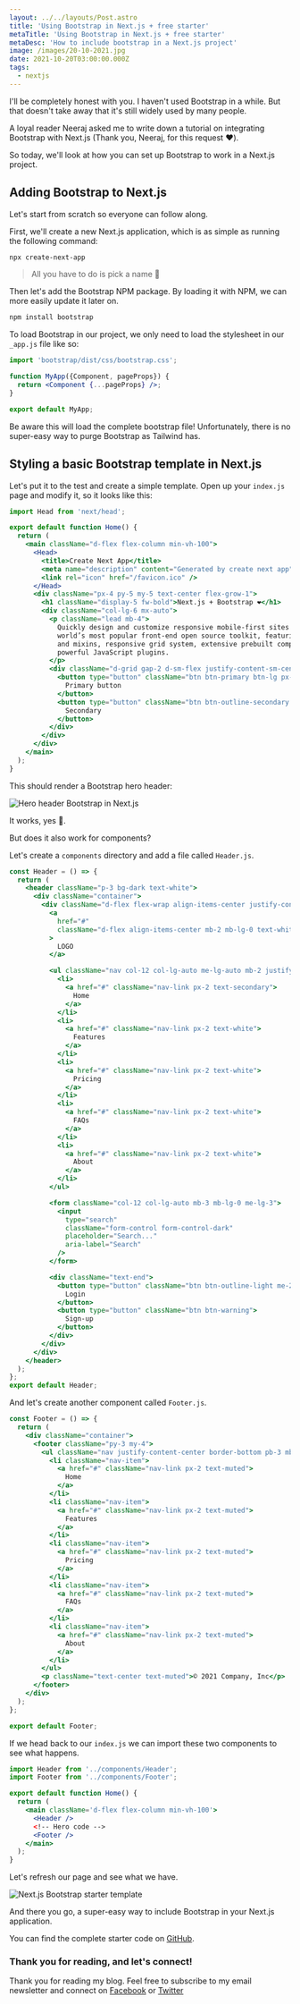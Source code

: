 ```yaml
---
layout: ../../layouts/Post.astro
title: 'Using Bootstrap in Next.js + free starter'
metaTitle: 'Using Bootstrap in Next.js + free starter'
metaDesc: 'How to include bootstrap in a Next.js project'
image: /images/20-10-2021.jpg
date: 2021-10-20T03:00:00.000Z
tags:
  - nextjs
---
```


I'll be completely honest with you. I haven't used Bootstrap in a while.
But that doesn't take away that it's still widely used by many people.

A loyal reader Neeraj asked me to write down a tutorial on integrating Bootstrap with Next.js (Thank you, Neeraj, for this request ❤️).

So today, we'll look at how you can set up Bootstrap to work in a Next.js project.

## Adding Bootstrap to Next.js

Let's start from scratch so everyone can follow along.

First, we'll create a new Next.js application, which is as simple as running the following command:

```bash
npx create-next-app
```

> All you have to do is pick a name 🥳

Then let's add the Bootstrap NPM package. By loading it with NPM, we can more easily update it later on.

```bash
npm install bootstrap
```

To load Bootstrap in our project, we only need to load the stylesheet in our `_app.js` file like so:

```jsx
import 'bootstrap/dist/css/bootstrap.css';

function MyApp({Component, pageProps}) {
  return <Component {...pageProps} />;
}

export default MyApp;
```

Be aware this will load the complete bootstrap file! Unfortunately, there is no super-easy way to purge Bootstrap as Tailwind has.

## Styling a basic Bootstrap template in Next.js

Let's put it to the test and create a simple template.
Open up your `index.js` page and modify it, so it looks like this:

```jsx
import Head from 'next/head';

export default function Home() {
  return (
    <main className="d-flex flex-column min-vh-100">
      <Head>
        <title>Create Next App</title>
        <meta name="description" content="Generated by create next app" />
        <link rel="icon" href="/favicon.ico" />
      </Head>
      <div className="px-4 py-5 my-5 text-center flex-grow-1">
        <h1 className="display-5 fw-bold">Next.js + Bootstrap ❤️</h1>
        <div className="col-lg-6 mx-auto">
          <p className="lead mb-4">
            Quickly design and customize responsive mobile-first sites with Bootstrap, the
            world’s most popular front-end open source toolkit, featuring Sass variables
            and mixins, responsive grid system, extensive prebuilt components, and
            powerful JavaScript plugins.
          </p>
          <div className="d-grid gap-2 d-sm-flex justify-content-sm-center">
            <button type="button" className="btn btn-primary btn-lg px-4 gap-3">
              Primary button
            </button>
            <button type="button" className="btn btn-outline-secondary btn-lg px-4">
              Secondary
            </button>
          </div>
        </div>
      </div>
    </main>
  );
}
```

This should render a Bootstrap hero header:

![Hero header Bootstrap in Next.js](https://cdn.hashnode.com/res/hashnode/image/upload/v1633859589234/si3KcxQtF.png)

It works, yes 🎉.

But does it also work for components?

Let's create a `components` directory and add a file called `Header.js`.

```jsx
const Header = () => {
  return (
    <header className="p-3 bg-dark text-white">
      <div className="container">
        <div className="d-flex flex-wrap align-items-center justify-content-center justify-content-lg-start">
          <a
            href="#"
            className="d-flex align-items-center mb-2 mb-lg-0 text-white text-decoration-none"
          >
            LOGO
          </a>

          <ul className="nav col-12 col-lg-auto me-lg-auto mb-2 justify-content-center mb-md-0">
            <li>
              <a href="#" className="nav-link px-2 text-secondary">
                Home
              </a>
            </li>
            <li>
              <a href="#" className="nav-link px-2 text-white">
                Features
              </a>
            </li>
            <li>
              <a href="#" className="nav-link px-2 text-white">
                Pricing
              </a>
            </li>
            <li>
              <a href="#" className="nav-link px-2 text-white">
                FAQs
              </a>
            </li>
            <li>
              <a href="#" className="nav-link px-2 text-white">
                About
              </a>
            </li>
          </ul>

          <form className="col-12 col-lg-auto mb-3 mb-lg-0 me-lg-3">
            <input
              type="search"
              className="form-control form-control-dark"
              placeholder="Search..."
              aria-label="Search"
            />
          </form>

          <div className="text-end">
            <button type="button" className="btn btn-outline-light me-2">
              Login
            </button>
            <button type="button" className="btn btn-warning">
              Sign-up
            </button>
          </div>
        </div>
      </div>
    </header>
  );
};
export default Header;
```

And let's create another component called `Footer.js`.

```jsx
const Footer = () => {
  return (
    <div className="container">
      <footer className="py-3 my-4">
        <ul className="nav justify-content-center border-bottom pb-3 mb-3">
          <li className="nav-item">
            <a href="#" className="nav-link px-2 text-muted">
              Home
            </a>
          </li>
          <li className="nav-item">
            <a href="#" className="nav-link px-2 text-muted">
              Features
            </a>
          </li>
          <li className="nav-item">
            <a href="#" className="nav-link px-2 text-muted">
              Pricing
            </a>
          </li>
          <li className="nav-item">
            <a href="#" className="nav-link px-2 text-muted">
              FAQs
            </a>
          </li>
          <li className="nav-item">
            <a href="#" className="nav-link px-2 text-muted">
              About
            </a>
          </li>
        </ul>
        <p className="text-center text-muted">© 2021 Company, Inc</p>
      </footer>
    </div>
  );
};

export default Footer;
```

If we head back to our `index.js` we can import these two components to see what happens.

```jsx
import Header from '../components/Header';
import Footer from '../components/Footer';

export default function Home() {
  return (
    <main className='d-flex flex-column min-vh-100'>
      <Header />
      <!-- Hero code -->
      <Footer />
    </main>
  );
}
```

Let's refresh our page and see what we have.

![Next.js Bootstrap starter template](https://cdn.hashnode.com/res/hashnode/image/upload/v1633859923556/eci-rOrPe.png)

And there you go, a super-easy way to include Bootstrap in your Next.js application.

You can find the complete starter code on [GitHub](https://github.com/rebelchris/next-bootstrap).

### Thank you for reading, and let's connect!

Thank you for reading my blog. Feel free to subscribe to my email newsletter and connect on [Facebook](https://www.facebook.com/DailyDevTipsBlog) or [Twitter](https://twitter.com/DailyDevTips1)
